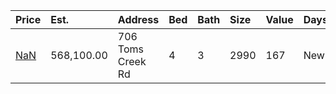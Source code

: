 | Price                                                                          | Est.       | Address           | Bed | Bath | Size | Value | Days | Lot  | Year | HOA | Open |
| :----------------------------------------------------------------------------- | :--------- | :---------------- | :-- | :--- | :--- | :---- | :--- | :--- | :--- | :-- | :--- |
| [NaN](https://www.movoto.com/home/706-toms-creek-rd-cary-nc-27519-413_2338639) | 568,100.00 | 706 Toms Creek Rd | 4   | 3    | 2990 | 167   | New  | 0.29 | 2013 | 99  |      |